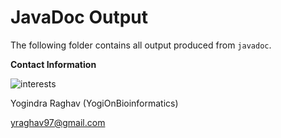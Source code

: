 # JavaDoc Output    

The following folder contains all output produced from `javadoc`. 

**Contact Information** 

![interests](https://avatars1.githubusercontent.com/u/38919947?s=400&u=49ab1365a14fac78a91e425efd583f7a2bcb3e25&v=4)

Yogindra Raghav (YogiOnBioinformatics) 

yraghav97@gmail.com

